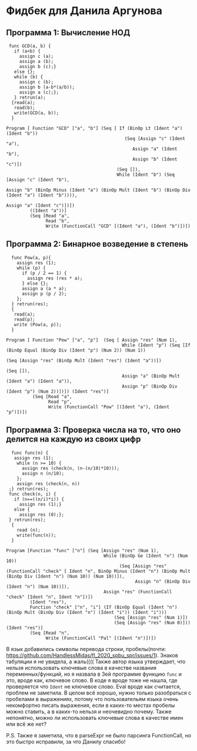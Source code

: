 # Фидбек для Данила Аргунова

## Программа 1: Вычисление НОД
```
 func GCD(a, b) {
   if (a<b) {
     assign c (a);
     assign a (b);
     assign b (c);}
   else {};
   while (b) {
     assign c (b);
     assign b (a-b*(a/b));
     assign a (c);};
   } retrun(a);
  {read(a);
   read(b); 
   write(GCD(a, b));
  }
  ```

  ```
  Program [ Function "GCD" ["a", "b"] (Seq [ If (BinOp Lt (Ident "a") (Ident "b")) 
                                               (Seq [Assign "c" (Ident "a"),
                                                  Assign "a" (Ident "b"),
                                                  Assign "b" (Ident "c")])
                                            (Seq []),
                                            While (Ident "b") (Seq [Assign "c" (Ident "b"),
                                                                    Assign "b" (BinOp Minus (Ident "a") (BinOp Mult (Ident "b") (BinOp Div (Ident "a") (Ident "b")))),
                                                                    Assign "a" (Ident "c")])])
           ((Ident "a"))]
           (Seq [Read "a",
                 Read "b",
                 Write (FunctionCall "GCD" [(Ident "a"), (Ident "b")])])
```

## Программа 2: Бинарное возведение в степень
```
  func Pow(a, p){
    assign res (1);
    while (p) {
      if (p / 2 == 1) {
        assign res (res * a);
      } else {}; 
      assign a (a * a);
      assign p (p / 2);
    };
  } retrun(res);
  {
   read(a);
   read(p);
   write (Pow(a, p));
  }
```


  ```
  Program [ Function "Pow" ["a", "p"]  (Seq [ Assign "res" (Num 1),
                                              While (Ident "p") (Seq [If (BinOp Equal (BinOp Div (Ident "p") (Num 2)) (Num 1))  
                                                                      (Seq [Assign "res" (BinOp Mult (Ident "res") (Ident "a"))])
                                                                      (Seq []),
                                              Assign "a" (BinOp Mult (Ident "a") (Ident "a")),
                                              Assign "p" (BinOp Div (Ident "p") (Num 2))])]) (Ident "res")]
            (Seq [Read "a",
                  Read "p",
                  Write (FunctionCall "Pow" [(Ident "a"), (Ident "p")])])
```

## Программа 3: Проверка числа на то, что оно делится на каждую из своих цифр
```
  func func(n) { 
   assign res (1);
    while (n >= 10) {
      assign res (check(n, (n-(n/10)*10)));
      assign n (n/10);
    }; 
    assign res (check(n, n))
 ;} retrun(res);
 func check(n, i) {
   if (n==((n/i)*i)) {
     assign res (1);}
   else {
     assign res (0);};
 } retrun(res); 
  {
    read (n);
    write(func(n));
  }
```

 ``` 
 Program [Function "func" ["n"] (Seq [Assign "res" (Num 1),
                                      While (BinOp Ge (Ident "n") (Num 10)) 
                                            (Seq [Assign "res" (FunctionCall "check" [ Ident "n", BinOp Minus (Ident "n") (BinOp Mult (BinOp Div (Ident "n") (Num 10)) (Num 10))]),
                                                  Assign "n" (BinOp Div (Ident "n") (Num 10))]),
                                      Assign "res" (FunctionCall "check" [Ident "n", Ident "n"])])
          (Ident "res"),
          Function "check" ["n", "i"] (If (BinOp Equal (Ident "n") (BinOp Mult (BinOp Div (Ident "n") (Ident "i")) (Ident "i")))
                                          (Seq [Assign "res" (Num 1)])
                                          (Seq [Assign "res" (Num 0)])) (Ident "res")]
          (Seq [Read "n",
                Write (FunctionCall "Pal" [(Ident "n")])])
```

В язык добавились символы перевода строки, пробелы(почти: https://github.com/HandlessMidas/fl_2020_spbu_spr/issues/1). Знаков табуляции я не увидела, а жаль(((( Также автор языка утверждает, что
нельзя использовать ключевые слова в качестве названия переменных/функций, но я назвала в 3ей программе функцию `func` и это, вроде как, ключевое слово. В коде я вроде тоже не нашла, где проверяется
что `Ident` не ключевое слово. Eval вроде как считается, проблем не заметила. В целом всё хорошо, нужно только разобраться с пробелами в выражениях, потому что пользовательям языка очень некомфортно
писать выражения, если в каких-то местах пробелы можно ставить, а в каких-то нельзя и неочевидно почему. Также непонятно, можно ли использовать ключевые слова в качестве имен или всё же нет?

P.S. Также я заметила, что в parseExpr не было парсинга FunctionCall, но это быстро исправили, за что Данилу спасибо!
